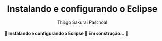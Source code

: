 <h1 align="center">Instalando e configurando o Eclipse</h1>
<p align="center">Thiago Sakurai Paschoal</p>

<h4> 
	🚧  Instalando e configurando o Eclipse 🚀 Em construção...  🚧
</h4>


